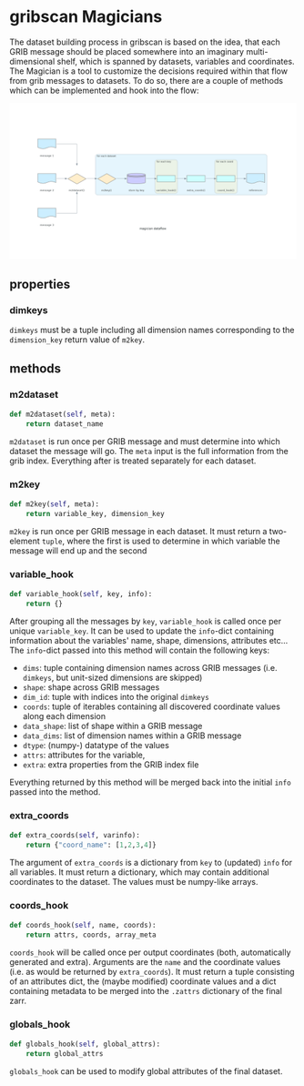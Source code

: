 # gribscan Magicians

The dataset building process in gribscan is based on the idea, that each GRIB message should be
placed somewhere into an imaginary multi-dimensional shelf, which is spanned by datasets, variables
and coordinates. The Magician is a tool to customize the decisions required within that flow from grib messages to datasets.
To do so, there are a couple of methods which can be implemented and hook into the flow:

![Magician dataflow](magician_dataflow.png)

## properties

### dimkeys
`dimkeys` must be a tuple including all dimension names corresponding to the `dimension_key` return value of `m2key`.

## methods

### m2dataset
```python
def m2dataset(self, meta):
    return dataset_name
```

`m2dataset` is run once per GRIB message and must determine into which dataset the message will go. The `meta` input is the full information from the grib index.
Everything after is treated separately for each dataset.

### m2key

```python
def m2key(self, meta):
    return variable_key, dimension_key
```

`m2key` is run once per GRIB message in each dataset. It must return a two-element `tuple`, where the first is used to determine in which variable the message will end up and the second 

### variable_hook

```python
def variable_hook(self, key, info):
    return {}
```

After grouping all the messages by `key`, `variable_hook` is called once per unique `variable_key`.
It can be used to update the `info`-dict containing information about the variables' name, shape, dimensions, attributes etc...
The `info`-dict passed into this method will contain the following keys:

* `dims`: tuple containing dimension names across GRIB messages (i.e. `dimkeys`, but unit-sized dimensions are skipped)
* `shape`: shape across GRIB messages
* `dim_id`: tuple with indices into the original `dimkeys`
* `coords`: tuple of iterables containing all discovered coordinate values along each dimension
* `data_shape`: list of shape within a GRIB message
* `data_dims`: list of dimension names within a GRIB message
* `dtype`: (numpy-) datatype of the values
* `attrs`: attributes for the variable,
* `extra`: extra properties from the GRIB index file

Everything returned by this method will be merged back into the initial `info` passed into the method.

### extra_coords

```python
def extra_coords(self, varinfo):
    return {"coord_name": [1,2,3,4]}
```

The argument of `extra_coords` is a dictionary from `key` to (updated) `info` for all variables.
It must return a dictionary, which may contain additional coordinates to the dataset.
The values must be numpy-like arrays.

### coords_hook

```python
def coords_hook(self, name, coords):
    return attrs, coords, array_meta
```

`coords_hook` will be called once per output coordinates (both, automatically generated and extra).
Arguments are the `name` and the coordinate values (i.e. as would be returned by `extra_coords`).
It must return a tuple consisting of an attributes dict, the (maybe modified) coordinate values and a dict containing metadata to be merged into the `.zattrs` dictionary of the final zarr.

### globals_hook

```python
def globals_hook(self, global_attrs):
    return global_attrs
```

`globals_hook` can be used to modify global attributes of the final dataset.
